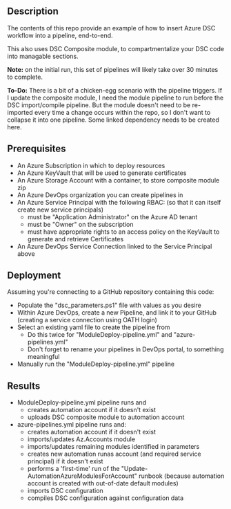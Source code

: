 ## Description
The contents of this repo provide an example of how to insert Azure DSC workflow into a pipeline, end-to-end.

This also uses DSC Composite module, to compartmentalize your DSC code into managable sections.

**Note:** on the initial run, this set of pipelines will likely take over 30 minutes to complete.

**To-Do:**
There is a bit of a chicken-egg scenario with the pipeline triggers. If I update the composite module, I need the module pipeline to run before the DSC import/compile pipeline.
But the module doesn't need to be re-imported every time a change occurs within the repo, so I don't want to collapse it into one pipeline.
Some linked dependency needs to be created here.

## Prerequisites
- An Azure Subscription in which to deploy resources
- An Azure KeyVault that will be used to generate certificates
- An Azure Storage Account with a container, to store composite module zip
- An Azure DevOps organization you can create pipelines in
- An Azure Service Principal with the following RBAC: (so that it can itself create new service principals)
    - must be "Application Administrator" on the Azure AD tenant
    - must be "Owner" on the subscription
    - must have appropriate rights to an access policy on the KeyVault to generate and retrieve Certificates
- An Azure DevOps Service Connection linked to the Service Principal above

## Deployment
Assuming you're connecting to a GitHub repository containing this code:
- Populate the "dsc_parameters.ps1" file with values as you desire
- Within Azure DevOps, create a new Pipeline, and link it to your GitHub (creating a service connection using OATH login)
- Select an existing yaml file to create the pipeline from
    - Do this twice for "ModuleDeploy-pipeline.yml" and "azure-pipelines.yml"
    - Don't forget to rename your pipelines in DevOps portal, to something meaningful
- Manually run the "ModuleDeploy-pipeline.yml" pipeline

## Results
- ModuleDeploy-pipeline.yml pipeline runs and
    - creates automation account if it doesn't exist
    - uploads DSC composite module to automation account
- azure-pipelines.yml pipeline runs and:
    - creates automation account if it doesn't exist
    - imports/updates Az.Accounts module
    - imports/updates remaining modules identified in parameters
    - creates new automation runas account (and required service principal) if it doesn't exist
    - performs a 'first-time' run of the "Update-AutomationAzureModulesForAccount" runbook (because automation account is created with out-of-date default modules)
    - imports DSC configuration
    - compiles DSC configuration against configuration data